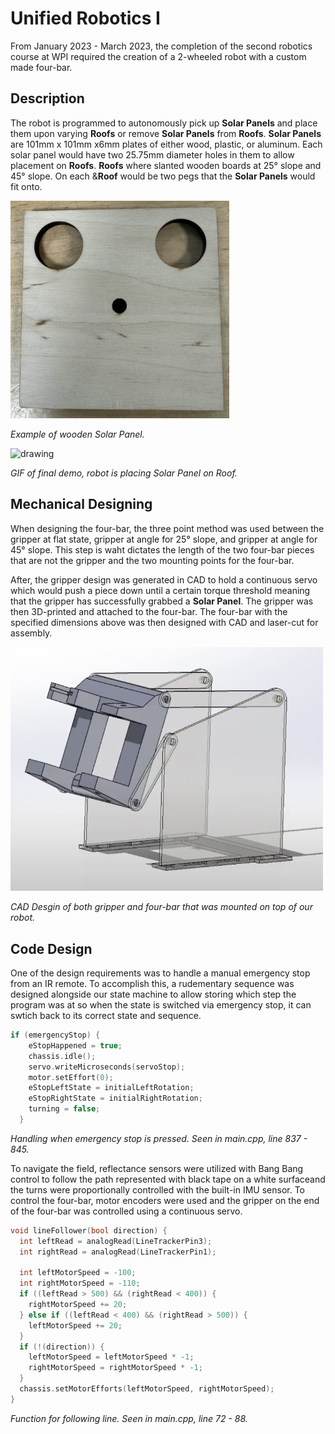 # Unified Robotics I
From January 2023 - March 2023, the completion of the second robotics course at WPI required the creation of a 2-wheeled robot with a custom made four-bar. 

## Description
The robot is programmed to autonomously pick up **Solar Panels** and place them upon varying **Roofs** or remove **Solar Panels** from **Roofs**. **Solar Panels** are 101mm x 101mm x6mm plates of either wood, plastic, or aluminum. Each solar panel would have two 25.75mm diameter holes in them to allow placement on **Roofs**. **Roofs** where slanted wooden boards at 25&deg; slope and 45&deg; slope. On each &**Roof** would be two pegs that the **Solar Panels** would fit onto.

<img src="img/Solar Panel.jpg" alt="drawing" width="350"/>

*Example of wooden Solar Panel.*

<img src="img/final_demo_cropped.gif" alt="drawing" width="350"/>

*GIF of final demo, robot is placing Solar Panel on Roof.*

## Mechanical Designing
When designing the four-bar, the three point method was used between the gripper at flat state, gripper at angle for 25&deg; slope, and gripper at angle for 45&deg; slope. This step is waht dictates the length of the two four-bar pieces that are not the gripper and the two mounting points for the four-bar.

After, the gripper design was generated in CAD to hold a continuous servo which would push a piece down until a certain torque threshold meaning that the gripper has successfully grabbed a **Solar Panel**. The gripper was then 3D-printed and attached to the four-bar. The four-bar with the specified dimensions above was then designed with CAD and laser-cut for assembly.

<img src="img/CAD Gripper and four-bar.png" alt="drawing" width="500"/>

*CAD Desgin of both gripper and four-bar that was mounted on top of our robot.*

## Code Design
One of the design requirements was to handle a manual emergency stop from an IR remote. To accomplish this, a rudementary sequence was designed alongside our state machine to allow storing which step the program was at so when the state is switched via emergency stop, it can swtich back to its correct state and sequence.

``` cpp
if (emergencyStop) {
    eStopHappened = true;
    chassis.idle();
    servo.writeMicroseconds(servoStop);
    motor.setEffort(0);
    eStopLeftState = initialLeftRotation;
    eStopRightState = initialRightRotation;
    turning = false;
  }
```
*Handling when emergency stop is pressed. Seen in main.cpp, line 837 - 845.*

To navigate the field, reflectance sensors were utilized with Bang Bang control to follow the path represented with black tape on a white surfaceand the turns were proportionally controlled with the built-in IMU sensor. To control the four-bar, motor encoders were used and the gripper on the end of the four-bar was controlled using a continuous servo.

``` cpp
void lineFollower(bool direction) {
  int leftRead = analogRead(LineTrackerPin3);
  int rightRead = analogRead(LineTrackerPin1);

  int leftMotorSpeed = -100;
  int rightMotorSpeed = -110;
  if ((leftRead > 500) && (rightRead < 400)) {
    rightMotorSpeed += 20;
  } else if ((leftRead < 400) && (rightRead > 500)) {
    leftMotorSpeed += 20;
  }
  if (!(direction)) {
    leftMotorSpeed = leftMotorSpeed * -1;
    rightMotorSpeed = rightMotorSpeed * -1;
  }
  chassis.setMotorEfforts(leftMotorSpeed, rightMotorSpeed);
}
```
*Function for following line. Seen in main.cpp, line 72 - 88.*